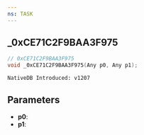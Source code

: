 ```yaml
---
ns: TASK
---
```

## _0xCE71C2F9BAA3F975

```c
// 0xCE71C2F9BAA3F975
void _0xCE71C2F9BAA3F975(Any p0, Any p1);
```

```
NativeDB Introduced: v1207
```

## Parameters
* **p0**:
* **p1**:

